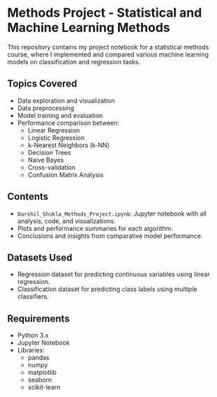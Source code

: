 # Methods Project - Statistical and Machine Learning Methods

This repository contains my project notebook for a statistical methods course, where I implemented and compared various machine learning models on classification and regression tasks.

## Topics Covered

- Data exploration and visualization
- Data preprocessing
- Model training and evaluation
- Performance comparison between:
  - Linear Regression
  - Logistic Regression
  - k-Nearest Neighbors (k-NN)
  - Decision Trees
  - Naive Bayes
  - Cross-validation
  - Confusion Matrix Analysis

## Contents

- `Darshil_Shukla_Methods_Project.ipynb`: Jupyter notebook with all analysis, code, and visualizations.
- Plots and performance summaries for each algorithm.
- Conclusions and insights from comparative model performance.

## Datasets Used

- Regression dataset for predicting continuous variables using linear regression.
- Classification dataset for predicting class labels using multiple classifiers.

## Requirements

- Python 3.x
- Jupyter Notebook
- Libraries:
  - pandas
  - numpy
  - matplotlib
  - seaborn
  - scikit-learn
